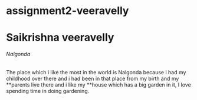 # assignment2-veeravelly
# Saikrishna veeravelly
###### Nalgonda

 The place which i like the most in the world is Nalgonda because i had my childhood over there and i had been in that place from my birth and my **parents live there and i like my **house which has a big garden in it, I love spending time in doing gardening.